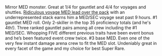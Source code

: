 ﻿---
name: "Mirror Phlox"
rarity: 4
series: "ent"
memory_alpha: ""
bigbook_tier: 1
events: 11
in_portal: true
published: true
---

Mirror MED monster. Great at 1/4 for gauntlet and 4/4 for voyages and shuttles. [Ridiculous voyage MED lead over the pack](https://i.imgur.com/qsQDHW0.png) with an underrepresented stack earns him a MED/SEC voyage seat past 9 hours. #1 gauntlet MED roll. Only 2-skiller in the top 35 proficiency totals (and he's 4th!). Three ranked gauntlet pairs among all crew including the #1 MED/SEC. Whopping FIVE different previous traits have been event bonus and he’s been featured event crew twice. #3 base MED. Even one of the very few instant damage arena crew to fit the MED slot. Undeniably great in every facet of the game and my choice for best Super Rare.